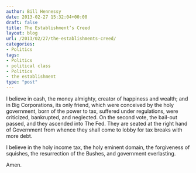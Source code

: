 ```yaml
---
author: Bill Hennessy
date: 2013-02-27 15:32:04+00:00
draft: false
title: The Establishment’s Creed
layout: blog
url: /2013/02/27/the-establishments-creed/
categories:
- Politics
tags:
- Politics
- political class
- Politics
- the establishment
type: "post"
---
```


I believe in cash, the money almighty, creator of happiness and wealth; and in Big Corporations, its only friend, which were conceived by the holy government, born of the power to tax, suffered under regulations, were criticized, bankrupted, and neglected. On the second vote, the bail-out passed, and they ascended into The Fed. They are seated at the right hand of Government from whence they shall come to lobby for tax breaks with more debt.

I believe in the holy income tax, the holy eminent domain, the forgiveness of squishes, the resurrection of the Bushes, and government everlasting.

Amen.
